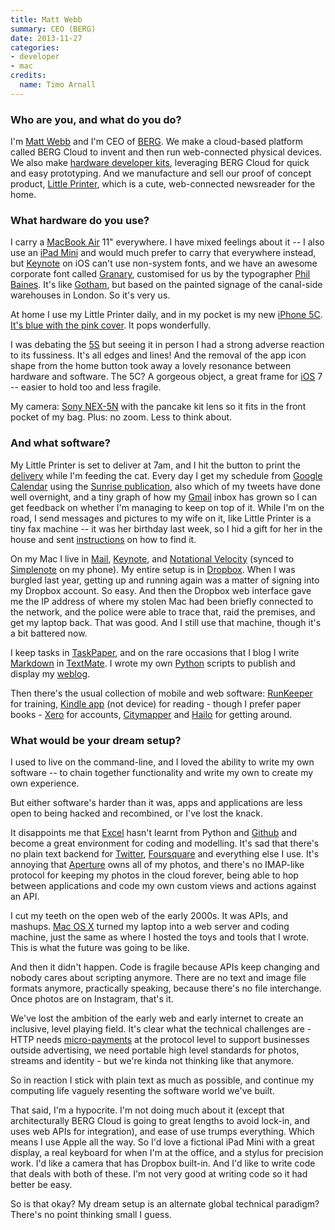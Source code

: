 ```yaml
---
title: Matt Webb
summary: CEO (BERG)
date: 2013-11-27
categories:
- developer
- mac
credits:
  name: Timo Arnall
---
```


### Who are you, and what do you do?

I'm [Matt Webb](https://twitter.com/genmon/ "Matt's Twitter account.") and I'm CEO of [BERG](http://bergcloud.com/ "The BERG Cloud site."). We make a cloud-based platform called BERG Cloud to invent and then run web-connected physical devices. We also make [hardware developer kits][berg-cloud-devkit], leveraging BERG Cloud for quick and easy prototyping. And we manufacture and sell our proof of concept product, [Little Printer][little-printer], which is a cute, web-connected newsreader for the home.

### What hardware do you use?

I carry a [MacBook Air][macbook-air] 11" everywhere. I have mixed feelings about it -- I also use an [iPad Mini][ipad-mini] and would much prefer to carry that everywhere instead, but [Keynote][keynote-ios] on iOS can't use non-system fonts, and we have an awesome corporate font called [Granary](http://www.flickr.com/photos/phil_baines/8559586126/ "A photo including BERG's custom font."), customised for us by the typographer [Phil Baines](http://www.eyemagazine.com/feature/article/reputations-phil-baines "An article about Phil Baines."). It's like [Gotham][gotham], but based on the painted signage of the canal-side warehouses in London. So it's very us.

At home I use my Little Printer daily, and in my pocket is my new [iPhone 5C][iphone-5c]. [It's blue with the pink cover](http://instagram.com/p/ffpsBlKpea/ "A photo of Matt's phone."). It pops wonderfully.

I was debating the [5S][iphone-5s] but seeing it in person I had a strong adverse reaction to its fussiness. It's all edges and lines! And the removal of the app icon shape from the home button took away a lovely resonance between hardware and software. The 5C? A gorgeous object, a great frame for [iOS][] 7 -- easier to hold too and less fragile.

My camera: [Sony NEX-5N][nex-5n] with the pancake kit lens so it fits in the front pocket of my bag. Plus: no zoom. Less to think about.

### And what software?

My Little Printer is set to deliver at 7am, and I hit the button to print the [delivery](http://bergcloud.com/littleprinter/content/ "The Little Printer daily delivery page.") while I'm feeding the cat. Every day I get my schedule from [Google Calendar][google-calendar] using the [Sunrise publication](http://blog.sunrise.im/post/34300908291/hello-from-london-sunrise-is-available-for-little "A post about Sunrise support for the Little Printer"), also which of my tweets have done well overnight, and a tiny graph of how my [Gmail][] inbox has grown so I can get feedback on whether I'm managing to keep on top of it. While I'm on the road, I send messages and pictures to my wife on it, like Little Printer is a tiny fax machine -- it was her birthday last week, so I hid a gift for her in the house and sent [instructions](http://instagram.com/p/gC_40aukqY/ "A photo of Matt's instructions.") on how to find it.

On my Mac I live in [Mail][], [Keynote][], and [Notational Velocity][notational-velocity] (synced to [Simplenote][simplenote-ios] on my phone). My entire setup is in [Dropbox][]. When I was burgled last year, getting up and running again was a matter of signing into my Dropbox account. So easy. And then the Dropbox web interface gave me the IP address of where my stolen Mac had been briefly connected to the network, and the police were able to trace that, raid the premises, and get my laptop back. That was good. And I still use that machine, though it's a bit battered now.

I keep tasks in [TaskPaper][], and on the rare occasions that I blog I write [Markdown][] in [TextMate][]. I wrote my own [Python][] scripts to publish and display my [weblog](http://interconnected.org/home "Matt's weblog.").

Then there's the usual collection of mobile and web software: [RunKeeper][runkeeper-ios] for training, [Kindle app][kindle-ios] (not device) for reading - though I prefer paper books - [Xero][] for accounts, [Citymapper][citymapper-ios] and [Hailo][hailo-ios] for getting around.

### What would be your dream setup?

I used to live on the command-line, and I loved the ability to write my own software -- to chain together functionality and write my own to create my own experience.

But either software's harder than it was, apps and applications are less open to being hacked and recombined, or I've lost the knack.

It disappoints me that [Excel][] hasn't learnt from Python and [Github][] and become a great environment for coding and modelling. It's sad that there's no plain text backend for [Twitter][], [Foursquare][] and everything else I use. It's annoying that [Aperture][] owns all of my photos, and there's no IMAP-like protocol for keeping my photos in the cloud forever, being able to hop between applications and code my own custom views and actions against an API.

I cut my teeth on the open web of the early 2000s. It was APIs, and mashups. [Mac OS X][macos] turned my laptop into a web server and coding machine, just the same as where I hosted the toys and tools that I wrote. This is what the future was going to be like.

And then it didn't happen. Code is fragile because APIs keep changing and nobody cares about scripting anymore. There are no text and image file formats anymore, practically speaking, because there's no file interchange. Once photos are on Instagram, that's it.

We've lost the ambition of the early web and early internet to create an inclusive, level playing field. It's clear what the technical challenges are - HTTP needs [micro-payments](https://twitter.com/genmon/status/370478099877863424/ "Matt's tweet about micro-payments.") at the protocol level to support businesses outside advertising, we need portable high level standards for photos, streams and identity - but we're kinda not thinking like that anymore.

So in reaction I stick with plain text as much as possible, and continue my computing life vaguely resenting the software world we've built.

That said, I'm a hypocrite. I'm not doing much about it (except that architecturally BERG Cloud is going to great lengths to avoid lock-in, and uses web APIs for integration), and ease of use trumps everything. Which means I use Apple all the way. So I'd love a fictional iPad Mini with a great display, a real keyboard for when I'm at the office, and a stylus for precision work. I'd like a camera that has Dropbox built-in. And I'd like to write code that deals with both of these. I'm not very good at writing code so it had better be easy.

So is that okay? My dream setup is an alternate global technical paradigm? There's no point thinking small I guess.

[aperture]: https://en.wikipedia.org/wiki/Aperture_(software) "Photo editing and management software for Mac OS X."
[berg-cloud-devkit]: http://web.archive.org/web/20151221045658/http://bergcloud.com/devkit "A hardware devkit for connecting to the BERG Cloud."
[citymapper-ios]: https://itunes.apple.com/gb/app/citymapper-london-public-transport/id469463298 "A city transport app."
[dropbox]: https://www.dropbox.com/ "Online syncing and storage."
[excel]: https://products.office.com/en-us/excel "A spreadsheet application."
[foursquare]: https://foursquare.com/ "A location service."
[github]: https://github.com/ "A Git code repository service."
[gmail]: https://mail.google.com/mail/ "Web-based email."
[google-calendar]: https://en.wikipedia.org/wiki/Google_Calendar "A web-based calendar client."
[gotham]: https://www.typography.com/fonts/gotham/overview/ "A font."
[hailo-ios]: https://itunes.apple.com/us/app/hailo/id468420446/ "A taxi-hailing app."
[ios]: https://www.apple.com/ios/ios-10/ "A mobile operating system."
[ipad-mini]: https://www.apple.com/ipad-mini/ "A 7.9 inch tablet device."
[iphone-5c]: https://en.wikipedia.org/wiki/IPhone_5C "An iOS smartphone."
[iphone-5s]: https://en.wikipedia.org/wiki/IPhone_5S "A smartphone."
[keynote-ios]: https://itunes.apple.com/us/app/keynote/id361285480 "An iOS version of the presentation software."
[keynote]: https://www.apple.com/keynote/ "Presentation software for the Mac."
[kindle-ios]: https://itunes.apple.com/gb/app/kindle/id302584613 "An iPhone app for accessing Kindle content from Amazon."
[little-printer]: http://web.archive.org/web/20151127133812/http://littleprinter.com:80/ "A small Internet-connected printer."
[macbook-air]: https://www.apple.com/macbook-air/ "A very thin laptop."
[macos]: https://en.wikipedia.org/wiki/MacOS "An operating system for Mac hardware."
[mail]: https://en.wikipedia.org/wiki/Mail_(application) "The default Mac OS X mail client."
[markdown]: https://daringfireball.net/projects/markdown/ "An email-like format for marking up text."
[nex-5n]: https://www.amazon.com/Sony-NEX-5N-Compact-Interchangeable-Touchscreen/dp/B005IHAIMA "A 16.1 megapixel camera."
[notational-velocity]: http://notational.net/ "A clever note-taking app for the Mac."
[python]: https://www.python.org/ "An interpreted scripting language."
[runkeeper-ios]: https://runkeeper.com/index "Software for tracking workouts."
[simplenote-ios]: https://itunes.apple.com/us/app/simplenote/id289429962 "A note app with cloud syncing."
[taskpaper]: http://www.hogbaysoftware.com/products/taskpaper "A simple task/to do list application for the Mac."
[textmate]: https://macromates.com/ "A text editor for the Mac."
[twitter]: https://twitter.com/ "An online micro-blogging platform."
[xero]: https://www.xero.com/us/ "Online accounting software."
